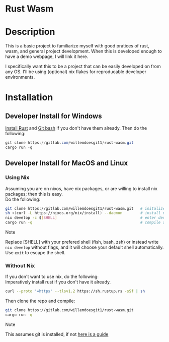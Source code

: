# Rust Wasm

# Description

This is a basic project to familiarize myself with good pratices of rust, wasm, and general project development. When this is developed enough to have a demo webpage, I will link it here.

I specifically want this to be a project that can be easily developed on from any OS. I'll be using (optional) nix flakes for reproducable developer environments.

# Installation

## Developer Install for Windows
[Install Rust](https://www.rust-lang.org/tools/install) and [Git bash](https://git-scm.com/downloads/win) if you don't have them already. Then do the following:

```ps1
git clone https://gitlab.com/willemdoesgit1/rust-wasm.git
cargo run -q
```

## Developer Install for MacOS and Linux
### Using Nix
Assuming you are on nixos, have nix packages, or are willing to install nix packages; then this is easy. <br>
Do the following:

```bash
git clone https://gitlab.com/willemdoesgit1/rust-wasm.git   # initalize repo
sh <(curl -L https://nixos.org/nix/install) --daemon        # install nix
nix develop -c $[SHELL]                                     # enter developer shell
cargo run -q                                                # compile and run
```

> [!NOTE]
> Replace [SHELL] with your prefered shell (fish, bash, zsh) or instead write `nix develop` without flags, and it will choose your default shell automatically.
> Use `exit` to escape the shell.

### Without Nix 
If you don't want to use nix, do the following: <br>
Imperatively install rust if you don't have it already.

```bash
curl --proto '=https' --tlsv1.2 https://sh.rustup.rs -sSf | sh
```

Then clone the repo and compile:

```bash
git clone https://gitlab.com/willemdoesgit1/rust-wasm.git
cargo run -q
```

> [!NOTE]
> This assumes git is installed, if not [here is a guide](https://git-scm.com/downloads/linux)